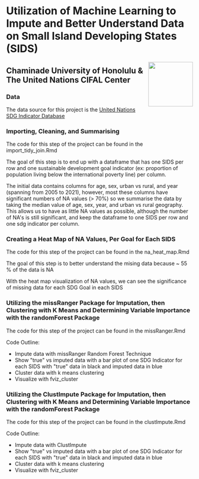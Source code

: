 # Utilization of Machine Learning to Impute and Better Understand Data on Small Island Developing States (SIDS)

<img src="/Users/connorflynn/Downloads/cuh_logo.png" align="right" width="120" />







## Chaminade University of Honolulu & The United Nations CIFAL Center 

### Data

The data source for this project is the [United Nations SDG Indicator Database](https://unstats.un.org/sdgs/dataportal/database)

### Importing, Cleaning, and Summarising

The code for this step of the project can be found in the import_tidy_join.Rmd

The goal of this step is to end up with a dataframe that has one SIDS per row and one sustainable development goal indicator (ex: proportion of population living below the international poverty line) per column.

The initial data contains columns for age, sex, urban vs rural, and year (spanning from 2005 to 2021), however, most these columns have significant numbers of NA values (> 70%) so we summarise the data by taking the median value of age, sex, year, and urban vs rural geography. This allows us to have as little NA values as possible, although the number of NA's is still significant, and keep the dataframe to one SIDS per row and one sdg indicator per column.


### Creating a Heat Map of NA Values, Per Goal for Each SIDS

The code for this step of the project can be found in the na_heat_map.Rmd

The goal of this step is to better understand the mising data because ~ 55 % of the data is NA

With the heat map visualization of NA values, we can see the significance of missing data for each SDG Goal in each SIDS

### Utilizing the missRanger Package for Imputation, then Clustering with K Means and Determining Variable Importance with the randomForest Package

The code for this step of the project can be found in the missRanger.Rmd

Code Outline:
  - Impute data with missRanger Random Forest Technique
  - Show "true" vs imputed data with a bar plot of one SDG Indicator for each SIDS with "true" data in black and imputed data in blue
  - Cluster data with k means clustering
  - Visualize with fviz_cluster

### Utilizing the ClustImpute Package for Imputation, then Clustering with K Means and Determining Variable Importance with the randomForest Package


The code for this step of the project can be found in the clustImpute.Rmd

Code Outline:
  - Impute data with ClustImpute
  - Show "true" vs imputed data with a bar plot of one SDG Indicator for each SIDS with "true" data in black and imputed data in blue
  - Cluster data with k means clustering
  - Visualize with fviz_cluster

